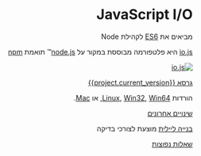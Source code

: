 <div dir="rtl" lang="he">

# JavaScript I/O

מביאים את [ES6](es6.html) לקהילת Node

[io.js](https://github.com/iojs/io.js)
היא פלטפורמה מבוססת במקור על
[node.js](https://nodejs.org/)&#8482;
תואמת
[npm](https://www.npmjs.com/)

[![io.js](../images/1.0.0.png)](https://iojs.org/dist/v{{project.current_version}}/)

[גרסא {{project.current_version}}](https://iojs.org/dist/v{{project.current_version}}/)

הורדות
[Linux](https://iojs.org/dist/v{{project.current_version}}/iojs-v{{project.current_version}}-linux-x64.tar.xz),
[Win32](https://iojs.org/dist/v{{project.current_version}}/iojs-v{{project.current_version}}-x86.msi), [Win64](https://iojs.org/dist/v{{project.current_version}}/iojs-v{{project.current_version}}-x64.msi),
או
[Mac](https://iojs.org/dist/v{{project.current_version}}/iojs-v{{project.current_version}}.pkg).


[שינויים אחרונים](https://github.com/iojs/io.js/blob/v1.x/CHANGELOG.md)

[בנייה ליילית](https://iojs.org/download/nightly)
מוצעת לצורכי בדיקה

[שאלות נפוצות](faq.html)
